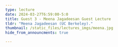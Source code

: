 ```yaml
---
type: lecture
date: 2024-03-27T6:59:00-5:0
title: Guest 3 - Meena Jagadeesan Guest Lecture
tldr: "Meena Jagadeesan (UC Berkeley)."
thumbnail: /static_files/lectures_imgs/meena.jpg
hide_from_announcments: true

---
```

